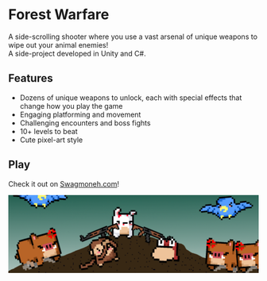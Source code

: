 # Forest Warfare

A side-scrolling shooter where you use a vast arsenal of unique weapons to wipe out your animal enemies!  
A side-project developed in Unity and C#.

## Features
- Dozens of unique weapons to unlock, each with special effects that change how you play the game
- Engaging platforming and movement
- Challenging encounters and boss fights
- 10+ levels to beat
- Cute pixel-art style
  
## Play
Check it out on [Swagmoneh.com](https://www.swagmoneh.com/forestwarfare)!
<div align="center"> 
  <img src="https://github.com/MinIcecream/PixelDefenders/blob/main/Castle%20Defense/Media/forestWarfare.png">
</div> 
